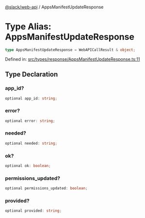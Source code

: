 [@slack/web-api](../index.md) / AppsManifestUpdateResponse

# Type Alias: AppsManifestUpdateResponse

```ts
type AppsManifestUpdateResponse = WebAPICallResult & object;
```

Defined in: [src/types/response/AppsManifestUpdateResponse.ts:11](https://github.com/slackapi/node-slack-sdk/blob/main/packages/web-api/src/types/response/AppsManifestUpdateResponse.ts#L11)

## Type Declaration

### app\_id?

```ts
optional app_id: string;
```

### error?

```ts
optional error: string;
```

### needed?

```ts
optional needed: string;
```

### ok?

```ts
optional ok: boolean;
```

### permissions\_updated?

```ts
optional permissions_updated: boolean;
```

### provided?

```ts
optional provided: string;
```
